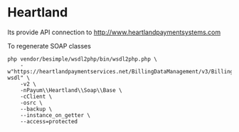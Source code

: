 Heartland
=========
Its provide API connection to http://www.heartlandpaymentsystems.com

To regenerate SOAP classes

```
php vendor/besimple/wsdl2php/bin/wsdl2php.php \
    -w"https://heartlandpaymentservices.net/BillingDataManagement/v3/BillingDataManagementService.svc?wsdl" \
    -v2 \
    -nPayum\\Heartland\\Soap\\Base \
    -cClient \
    -osrc \
    --backup \
    --instance_on_getter \
    --access=protected
```
